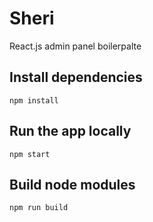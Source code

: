 # Sheri
React.js admin panel boilerpalte

## Install dependencies
`npm install`

## Run the app locally
`npm start`

## Build node modules
`npm run build`
